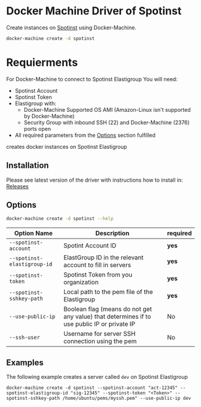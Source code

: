 <!--[metadata]>
+++
title = "Spotinst Driver for Docker Machine"
description = "Spotinst Driver for Docker Machine"
keywords = ["machine, spotinst, driver"]
[menu.main]
+++
<![end-metadata]-->
# Docker Machine Driver of Spotinst

Create instances on [Spotinst](https://spotinst.com/) using Docker-Machine.

```bash
docker-machine create -d spotinst
```

# Requierments
For Docker-Machine to connect to Spotinst Elastigroup You will need:
 * Spotinst Account
 * Spotinst Token
 * Elastigroup with:
    * Docker-Machine Supported OS AMI (Amazon-Linux isn't supported by Docker-Machine)
    * Security Group with inbound SSH (22) and Docker-Machine (2376) ports open
 * All required parameters from the [Options](#options) section fulfilled
    
 

creates docker instances on Spotinst Elastigroup


## Installation

Please see latest version of the driver with instructions how to install in: [Releases](https://github.com/spotinst/docker-machine-driver-spotinst/releases)

## Options

```bash
docker-machine create -d spotinst --help
```
 Option Name                                          | Description                                           | required
------------------------------------------------------|------------------------------------------------------|----|
``--spotinst-account`` |Spotint Account ID |**yes**|
``--spotinst-elastigroup-id``|ElastGroup ID in the relevant account to fill in servers| **yes** |
``--spotinst-token``|Spotinst Token from you organization| **yes** |
``--spotinst-sshkey-path``|Local path to the pem file of the Elastigroup| **yes** |
``--use-public-ip``|Boolean flag (means do not get any value) that determines if to use public IP or private IP| No |
``--ssh-user``|Username for server SSH connection using the pem| No |

## Examples

The following example creates a server called `dev` on Spotinst Elastigroup 
```apple js
docker-machine create -d spotinst --spotinst-account "act-12345" --spotinst-elastigroup-id "sig-12345" --spotinst-token "<Token>" --spotinst-sshkey-path /home/ubuntu/pems/myssh.pem" --use-public-ip dev
```



